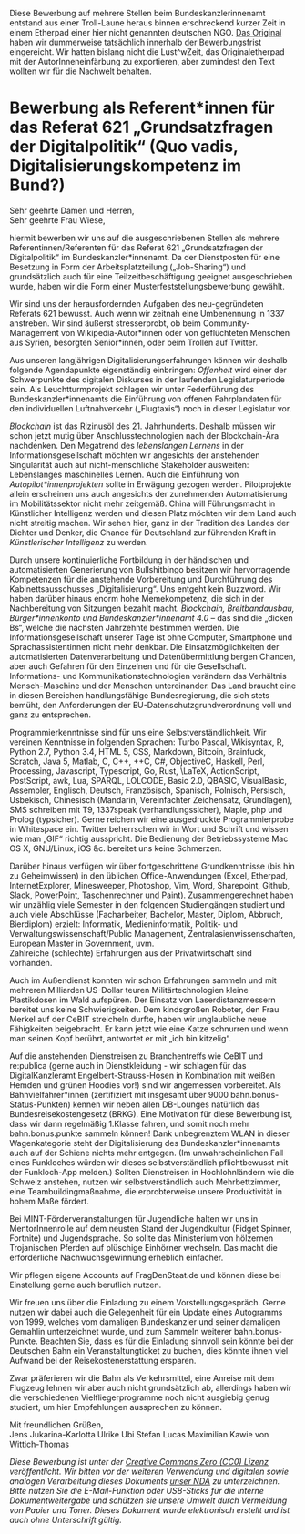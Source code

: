 Diese Bewerbung auf mehrere Stellen beim Bundeskanzlerinnenamt entstand aus einer Troll-Laune heraus binnen erschreckend kurzer Zeit in einem Etherpad einer hier nicht genannten deutschen NGO. [Das Original](/2018-06%20bewerbung%20bkamt.pdf) haben wir dummerweise tatsächlich innerhalb der Bewerbungsfrist eingereicht. Wir hatten bislang nicht die Lust^wZeit, das Originaletherpad mit der AutorInneneinfärbung zu exportieren, aber zumindest den Text wollten wir für die Nachwelt behalten.

# Bewerbung als Referent*innen für das Referat 621 „Grundsatzfragen der Digitalpolitik“ (Quo vadis, Digitalisierungskompetenz im Bund?)

Sehr geehrte Damen und Herren,  
Sehr geehrte Frau Wiese,

hiermit bewerben wir uns auf die ausgeschriebenen Stellen als mehrere Referentinnen/Referenten für das Referat 621 „Grundsatzfragen der Digitalpolitik“ im Bundeskanzler*innenamt. Da der Dienstposten für eine Besetzung in Form der Arbeitsplatzteilung („Job-Sharing“) und grundsätzlich auch für eine Teilzeitbeschäftigung geeignet ausgeschrieben wurde, haben wir die Form einer Musterfeststellungsbewerbung gewählt.

Wir sind uns der herausfordernden Aufgaben des neu-gegründeten Referats 621 bewusst. Auch wenn wir zeitnah eine Umbenennung in 1337 anstreben. Wir sind äußerst stresserprobt, ob beim Community-Management von Wikipedia-Autor\*innen oder von geflüchteten Menschen aus Syrien, besorgten Senior\*innen, oder beim Trollen auf Twitter.

Aus unseren langjährigen Digitalisierungserfahrungen können wir deshalb folgende Agendapunkte eigenständig einbringen: *Offenheit* wird einer der Schwerpunkte des digitalen Diskurses in der laufenden Legislaturperiode sein. Als Leuchtturmprojekt schlagen wir unter Federführung des Bundeskanzler\*innenamts die Einführung von offenen Fahrplandaten für den individuellen Luftnahverkehr („Flugtaxis“) noch in dieser Legislatur vor. 

*Blockchain* ist das Rizinusöl des 21. Jahrhunderts. Deshalb müssen wir schon jetzt mutig über Anschlusstechnologien nach der Blockchain-Ära nachdenken. Den Megatrend des *lebenslangen Lernens* in der Informationsgesellschaft möchten wir angesichts der anstehenden Singularität auch auf nicht-menschliche Stakeholder ausweiten: Lebenslanges maschinelles Lernen. Auch die Einführung von *Autopilot\*innenprojekten* sollte in Erwägung gezogen werden. Pilotprojekte allein erscheinen uns auch angesichts der zunehmenden Automatisierung im Mobilitätssektor nicht mehr zeitgemäß. China will Führungsmacht in Künstlicher Intelligenz werden und diesen Platz möchten wir dem Land auch nicht streitig machen. Wir sehen hier, ganz in der Tradition des Landes der Dichter und Denker, die Chance für Deutschland zur führenden Kraft in *Künstlerischer Intelligenz* zu werden.

Durch unsere kontinuierliche Fortbildung in der händischen und automatisierten Generierung von Bullshitbingo besitzen wir hervorragende Kompetenzen für die anstehende Vorbereitung und Durchführung des Kabinettsausschusses „Digitalisierung“. Uns entgeht kein Buzzword. Wir haben darüber hinaus enorm hohe Memekompetenz, die sich in der Nachbereitung von Sitzungen bezahlt macht. *Blockchain, Breitbandausbau, Bürger\*innenkonto und Bundeskanzler\*innenamt 4.0* – das sind die „dicken Bs“, welche die nächsten Jahrzehnte bestimmen werden. Die Informationsgesellschaft unserer Tage ist ohne Computer, Smartphone und Sprachassistentinnen nicht mehr denkbar. Die Einsatzmöglichkeiten der automatisierten Datenverarbeitung und Datenübermittlung bergen Chancen, aber auch Gefahren für den Einzelnen und für die Gesellschaft. Informations- und Kommunikationstechnologien verändern das Verhältnis Mensch-Maschine und der Menschen untereinander. Das Land braucht eine in diesen Bereichen handlungsfähige Bundesregierung, die sich stets bemüht, den Anforderungen der EU-Datenschutzgrundverordnung voll und ganz zu entsprechen.

Programmierkenntnisse sind für uns eine Selbstverständlichkeit. Wir vereinen Kenntnisse in folgenden Sprachen: Turbo Pascal, Wikisyntax, R, Python 2.7, Python 3.4, HTML 5, CSS, Markdown, Bitcoin, Brainfuck, Scratch, Java 5, Matlab, C, C++, ++C, C\#, ObjectiveC, Haskell, Perl, Processing, Javascript, Typescript, Go, Rust, \LaTeX, ActionScript, PostScript, awk, Lua, SPARQL, LOLCODE, Basic 2.0, QBASIC, VisualBasic, Assembler, Englisch, Deutsch, Französisch, Spanisch, Polnisch, Persisch, Usbekisch, Chinesisch (Mandarin, Vereinfachter Zeichensatz, Grundlagen), SMS schreiben mit T9, 1337speak (verhandlungssicher), Maple, php und Prolog (typsicher). Gerne reichen wir eine ausgedruckte Programmierprobe in Whitespace ein. Twitter beherrschen wir in Wort und Schrift und wissen wie man „GIF“ richtig ausspricht. Die Bedienung der Betriebssysteme Mac OS X, GNU/Linux, iOS &c. bereitet uns keine Schmerzen.

Darüber hinaus verfügen wir über fortgeschrittene Grundkenntnisse (bis hin zu Geheimwissen) in den üblichen Office-Anwendungen (Excel, Etherpad, InternetExplorer, Minesweeper, Photoshop, Vim, Word, Sharepoint, Github, Slack, PowerPoint, Taschenrechner und Paint). Zusammengerechnet haben wir unzählig viele Semester in den folgenden Studiengängen studiert und auch viele Abschlüsse (Facharbeiter, Bachelor, Master, Diplom, Abbruch, Bierdiplom) erzielt: Informatik, Medieninformatik, Politik- und Verwaltungswissenschaft/Public Management, Zentralasienwissenschaften, European Master in Government, uvm.  
Zahlreiche (schlechte) Erfahrungen aus der Privatwirtschaft sind vorhanden.

Auch im Außendienst konnten wir schon Erfahrungen sammeln und mit mehreren Milliarden US-Dollar teuren Militärtechnologien kleine Plastikdosen im Wald aufspüren. Der Einsatz von Laserdistanzmessern bereitet uns keine Schwierigkeiten. Dem kindsgroßen Roboter, den Frau Merkel auf der CeBIT streicheln durfte, haben wir unglaubliche neue Fähigkeiten beigebracht. Er kann jetzt wie eine Katze schnurren und wenn man seinen Kopf berührt, antwortet er mit „ich bin kitzelig“.

Auf die anstehenden Dienstreisen zu Branchentreffs wie CeBIT und re:publica (gerne auch in Dienstkleidung - wir schlagen für das DigitalKanzleramt Engelbert-Strauss-Hosen in Kombination mit weißen Hemden und grünen Hoodies vor!) sind wir angemessen vorbereitet. Als Bahnvielfahrer\*innen (zertifiziert mit insgesamt über 9000 bahn.bonus-Status-Punkten) kennen wir neben allen DB-Lounges natürlich das Bundesreisekostengesetz (BRKG). Eine Motivation für diese Bewerbung ist, dass wir dann regelmäßig 1.Klasse fahren, und somit noch mehr bahn.bonus.punkte sammeln können! Dank unbegrenztem WLAN in dieser Wagenkategorie steht der Digitalisierung des Bundeskanzler*innenamts auch auf der Schiene nichts mehr entgegen. (Im unwahrscheinlichen Fall eines Funkloches würden wir dieses selbstverständlich pflichtbewusst mit der Funkloch-App melden.) Sollten Dienstreisen in Hochlohnländern wie die Schweiz anstehen, nutzen wir selbstverständlich auch Mehrbettzimmer, eine Teambuildingmaßnahme, die erprobterweise unsere Produktivität in hohem Maße fördert.

Bei MINT-Förderveranstaltungen für Jugendliche halten wir uns in MentorInnenrolle auf dem neusten Stand der Jugendkultur (Fidget Spinner, Fortnite) und Jugendsprache. So sollte das Ministerium von hölzernen Trojanischen Pferden auf plüschige Einhörner wechseln. Das macht die erforderliche Nachwuchsgewinnung erheblich einfacher. 

Wir pflegen eigene Accounts auf FragDenStaat.de und können diese bei Einstellung gerne auch beruflich nutzen.

Wir freuen uns über die Einladung zu einem Vorstellungsgespräch. Gerne nutzen wir dabei auch die Gelegenheit für ein Update eines Autogramms von 1999, welches vom damaligen Bundeskanzler und seiner damaligen Gemahlin unterzeichnet wurde, und zum Sammeln weiterer bahn.bonus-Punkte. Beachten Sie, dass es für die Einladung sinnvoll sein könnte bei der Deutschen Bahn ein Veranstaltungticket zu buchen, dies könnte ihnen viel Aufwand bei der Reisekostenerstattung ersparen.

Zwar präferieren wir die Bahn als Verkehrsmittel, eine Anreise mit dem Flugzeug lehnen wir aber auch nicht grundsätzlich ab, allerdings haben wir die verschiedenen Vielfliegerprogramme noch nicht ausgiebig genug studiert, um hier Empfehlungen aussprechen zu können.

Mit freundlichen Grüßen,  
Jens Jukarina-Karlotta Ulrike Ubi Stefan Lucas Maximilian Kawie von Wittich-Thomas

*Diese Bewerbung ist unter der [Creative Commons Zero (CC0) Lizenz](https://creativecommons.org/publicdomain/zero/1.0/deed.de) veröffentlicht. Wir bitten vor der weiteren Verwendung und digitalen sowie analogen Verarbeitung dieses Dokuments [unser NDA](https://www.youtube.com/watch?v=DLzxrzFCyOs) zu unterzeichnen. Bitte nutzen Sie die E-Mail-Funktion oder USB-Sticks für die interne Dokumentweitergabe und schützen sie unsere Umwelt durch Vermeidung von Papier und Toner. Dieses Dokument wurde elektronisch erstellt und ist auch ohne Unterschrift gültig.*
